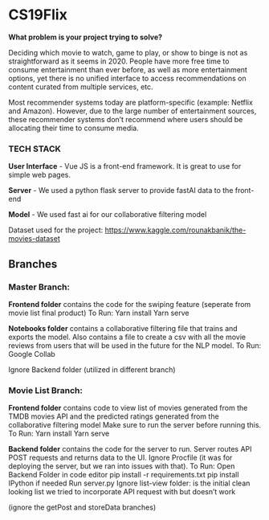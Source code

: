 # CS19Flix
**What problem is your project trying to solve?**

Deciding which movie to watch, game to play, or show to binge is not as straightforward as it seems in 2020. People have more free time to consume entertainment than ever before, as well as more entertainment options, yet there is no unified interface to access recommendations on content curated from multiple services, etc.

Most recommender systems today are platform-specific (example: Netflix and Amazon). However, due to the large number of entertainment sources, these recommender systems don’t recommend where users should be allocating their time to consume media.

### TECH STACK
**User Interface** - Vue JS is a front-end framework. It is great to use for simple web pages.

**Server** - We used a python flask server to provide fastAI data to the front-end

**Model** - We used fast ai for our collaborative filtering model

Dataset used for the project: https://www.kaggle.com/rounakbanik/the-movies-dataset

## Branches

### Master Branch: 

**Frontend folder** contains the code for the swiping feature (seperate from movie list final product)
To Run: Yarn install
	  Yarn serve

**Notebooks folder** contains a collaborative filtering file that trains and exports the model. Also contains a file to create a csv with all the movie reviews from users that will be used in the future for the NLP model. 
To Run: Google Collab

Ignore Backend folder (utilized in different branch)


### Movie List Branch:
**Frontend folder** contains code to view list of movies generated from the TMDB movies API and the predicted ratings generated from the collaborative filtering model
Make sure to run the server before running this.
To Run: Yarn install
	  Yarn serve


**Backend folder** contains the code for the server to run. Server routes API POST requests and returns data to the UI.
Ignore Procfile (it was for deploying the server, but we ran into issues with that).
To Run: 
Open Backend Folder in code editor
pip install -r requirements.txt
   	  pip install IPython if needed
Run server.py
Ignore list-view folder: is the initial clean looking list we tried to incorporate API request with but doesn’t work

(ignore the getPost and storeData branches)


